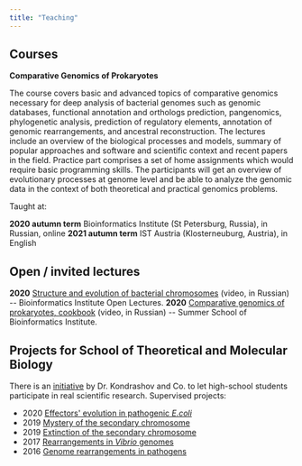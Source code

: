 ```yaml
---
title: "Teaching"
---
```


## Courses

**Comparative Genomics of Prokaryotes**

The course covers basic and advanced topics of comparative genomics necessary for deep analysis of bacterial genomes such as genomic databases, functional annotation and orthologs prediction, pangenomics, phylogenetic analysis, prediction of regulatory elements, annotation of genomic rearrangements, and ancestral reconstruction. The lectures include an overview of the biological processes and models, summary of popular approaches and software and scientific context and recent papers in the field. Practice part comprises a set of home assignments which would require basic programming skills. The participants will get an overview of evolutionary processes at genome level and be able to analyze the genomic data in the context of both theoretical and practical genomics problems.

Taught at:

**2020 autumn term** Bioinformatics Institute (St Petersburg, Russia), in Russian, online
**2021 autumn term** IST Austria (Klosterneuburg, Austria), in English

## Open / invited lectures
**2020** [Structure and evolution of bacterial chromosomes](https://www.youtube.com/watch?v=DTIpvAnPN_M&t=2405s) (video, in Russian) -- Bioinformatics Institute Open Lectures.
**2020** [Comparative genomics of prokaryotes, cookbook](https://www.youtube.com/watch?v=6r80Vrz9mGU&list=PLjKdf6AHvR-EIznBS2gIitIn8lbt1Zjx7&index=5) (video, in Russian) -- Summer School of Bioinformatics Institute.


## Projects for School of Theoretical and Molecular Biology
There is an [initiative](https://molbioschool.org/) by Dr. Kondrashov and Co. to let high-school students participate in real scientific research. Supervised projects:

- 2020 [Effectors' evolution in pathogenic _E.coli_](https://molbioschool.org/en/archive/9/)
- 2019 [Mystery of the secondary chromosome](https://molbioschool.org/media/archive/school2019/77-laboratory-of-bacterial-and-functional-genomics/Poster_Gelfand_1_Boc_KToYuq1.pdf)
- 2019 [Extinction of the secondary chromosome](https://molbioschool.org/media/archive/school2019/77-laboratory-of-bacterial-and-functional-genomics/Poster_Gelfand_3_Boc_9fSM6n3.pdf)
- 2017 [Rearrangements in _Vibrio_ genomes](https://molbioschool.org/media/archive/2017/15/Gelfand-1-Bochkareva.pdf)
- 2016 [Genome rearrangements in pathogens](https://molbioschool.org/media/archive/school2016/27-laboratory-of-bacterial-and-functional-genomics/MGelfand-Bochkareva.pdf)
